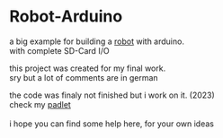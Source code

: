 # Robot-Arduino<br>
a big example for building a [robot](https://youtube.com/shorts/eDm-8F4d0BA) with arduino.<br>
with complete SD-Card I/O <br>

this project was created for my final work.<br>
sry but a lot of comments are in german<br>

the code was finaly not finished but i work on it. (2023)<br>
check my [padlet](https://padlet.com/melatroid/teachable-4-axis-robot-76tei2afyrk9qz5y) <br>
<br>
i hope you can find some help here, for your own ideas<br>
